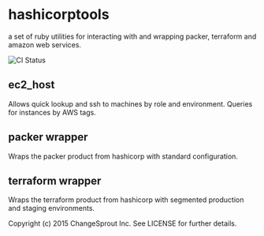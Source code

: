 # hashicorptools
a set of ruby utilities for interacting with and wrapping packer, terraform and amazon web services.

![CI Status](https://github.com/controlshift/hashicorptools/actions/workflows/ci.yml/badge.svg)

## ec2_host

Allows quick lookup and ssh to machines by role and environment. Queries for instances by AWS tags.

## packer wrapper

Wraps the packer product from hashicorp with standard configuration.

## terraform wrapper

Wraps the terraform product from hashicorp with segmented production and staging environments.


Copyright (c) 2015 ChangeSprout Inc. See LICENSE for
further details.


